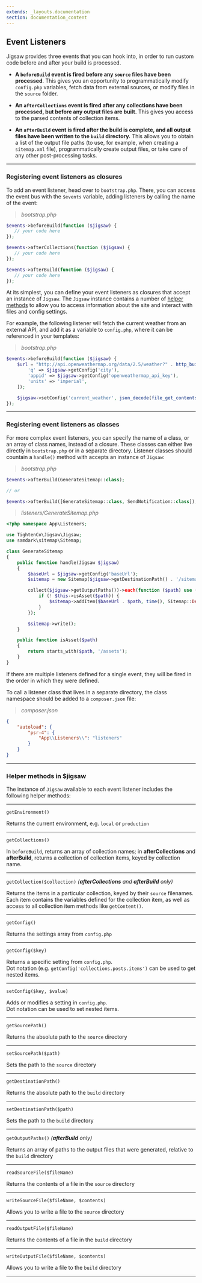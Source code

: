 ```yaml
---
extends: _layouts.documentation
section: documentation_content
---
```


## Event Listeners

Jigsaw provides three events that you can hook into, in order to run custom code before and after your build is processed.

- **A `beforeBuild` event is fired before any `source` files have been processed**. This gives you an opportunity to programmatically modify `config.php` variables, fetch data from external sources, or modify files in the `source` folder.

- **An `afterCollections` event is fired after any collections have been processed, but before any output files are built.** This gives you access to the parsed contents of collection items.

- **An `afterBuild` event is fired after the build is complete, and all output files have been written to the `build` directory.** This allows you to obtain a list of the output file paths (to use, for example, when creating a `sitemap.xml` file), programmatically create output files, or take care of any other post-processing tasks.

---

### Registering event listeners as closures

To add an event listener, head over to `bootstrap.php`. There, you can access the event bus with the `$events` variable, adding listeners by calling the name of the event:

>_bootstrap.php_

```php
$events->beforeBuild(function ($jigsaw) {
   // your code here
});

$events->afterCollections(function ($jigsaw) {
   // your code here
});

$events->afterBuild(function ($jigsaw) {
   // your code here
});
```

At its simplest, you can define your event listeners as closures that accept an instance of `Jigsaw`. The `Jigsaw` instance contains a number of [helper methods](#helperMethods) to allow you to access information about the site and interact with files and config settings.

For example, the following listener will fetch the current weather from an external API, and add it as a variable to `config.php`, where it can be referenced in your templates:

>_bootstrap.php_

```php
$events->beforeBuild(function ($jigsaw) {
    $url = "http://api.openweathermap.org/data/2.5/weather?" . http_build_query([
        'q' => $jigsaw->getConfig('city'),
        'appid' => $jigsaw->getConfig('openweathermap_api_key'),
        'units' => 'imperial',
    ]);

    $jigsaw->setConfig('current_weather', json_decode(file_get_contents($url))->main);
});
```

---

### Registering event listeners as classes

For more complex event listeners, you can specify the name of a class, or an array of class names, instead of a closure. These classes can either live directly in `bootstrap.php` or in a separate directory. Listener classes should countain a `handle()` method with accepts an instance of `Jigsaw`:

>_bootstrap.php_

```php
$events->afterBuild(GenerateSitemap::class);

// or

$events->afterBuild([GenerateSitemap::class, SendNotification::class]);
```

>_listeners/GenerateSitemap.php_

```php
<?php namespace App\Listeners;

use TightenCo\Jigsaw\Jigsaw;
use samdark\sitemap\Sitemap;

class GenerateSitemap
{
    public function handle(Jigsaw $jigsaw)
    {
        $baseUrl = $jigsaw->getConfig('baseUrl');
        $sitemap = new Sitemap($jigsaw->getDestinationPath() . '/sitemap.xml');

        collect($jigsaw->getOutputPaths())->each(function ($path) use ($baseUrl, $sitemap) {
            if (! $this->isAsset($path)) {
                $sitemap->addItem($baseUrl . $path, time(), Sitemap::DAILY);
            }
        });

        $sitemap->write();
    }

    public function isAsset($path)
    {
        return starts_with($path, '/assets');
    }
}
```

If there are multiple listeners defined for a single event, they will be fired in the order in which they were defined.

To call a listener class that lives in a separate directory, the class namespace should be added to a `composer.json` file:

>_composer.json_

```json
{
    "autoload": {
        "psr-4": {
            "App\\Listeners\\": "listeners"
        }
    }
}
```

---
<a name="helperMethods"></a>
### Helper methods in $jigsaw

The instance of `Jigsaw` available to each event listener includes the following helper methods:

---

`getEnvironment()`

Returns the current environment, e.g. `local` or `production`

---

`getCollections()`

In `beforeBuild`, returns an array of collection names; in **afterCollections** and **afterBuild**, returns a collection of collection items, keyed by collection name.

---

`getCollection($collection)` _(**afterCollections** and **afterBuild** only)_

Returns the items in a particular collection, keyed by their `source` filenames. Each item contains the variables defined for the collection item, as well as access to all collection item methods like `getContent()`.

---

`getConfig()`

Returns the settings array from `config.php`

---

`getConfig($key)`

Returns a specific setting from `config.php`. <br>Dot notation (e.g. `getConfig('collections.posts.items')` can be used to get nested items.

---

`setConfig($key, $value)`

Adds or modifies a setting in `config.php`. <br>Dot notation can be used to set nested items.

---

`getSourcePath()`

Returns the absolute path to the `source` directory

---

`setSourcePath($path)`

Sets the path to the `source` directory

---

`getDestinationPath()`

Returns the absolute path to the `build` directory

---

`setDestinationPath($path)`

Sets the path to the `build` directory

---

`getOutputPaths()` _(**afterBuild** only)_

Returns an array of paths to the output files that were generated, relative to the `build` directory

---

`readSourceFile($fileName)`

Returns the contents of a file in the `source` directory

---

`writeSourceFile($fileName, $contents)`

Allows you to write a file to the `source` directory

---

`readOutputFile($fileName)`

Returns the contents of a file in the `build` directory

---

`writeOutputFile($fileName, $contents)`

Allows you to write a file to the `build` directory

---

